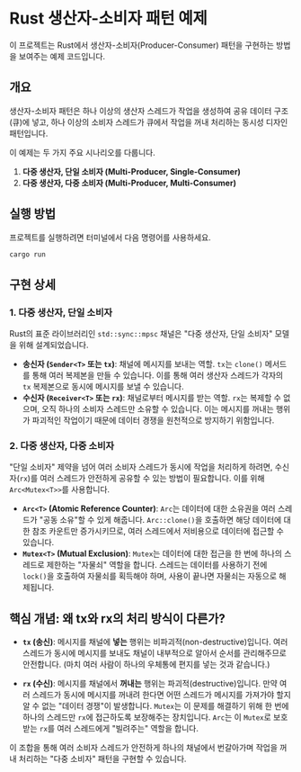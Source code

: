 # Rust 생산자-소비자 패턴 예제

이 프로젝트는 Rust에서 생산자-소비자(Producer-Consumer) 패턴을 구현하는 방법을 보여주는 예제 코드입니다.

## 개요

생산자-소비자 패턴은 하나 이상의 생산자 스레드가 작업을 생성하여 공유 데이터 구조(큐)에 넣고, 하나 이상의 소비자 스레드가 큐에서 작업을 꺼내 처리하는 동시성 디자인 패턴입니다.

이 예제는 두 가지 주요 시나리오를 다룹니다.

1.  **다중 생산자, 단일 소비자 (Multi-Producer, Single-Consumer)**
2.  **다중 생산자, 다중 소비자 (Multi-Producer, Multi-Consumer)**

## 실행 방법

프로젝트를 실행하려면 터미널에서 다음 명령어를 사용하세요.

```bash
cargo run
```

## 구현 상세

### 1. 다중 생산자, 단일 소비자

Rust의 표준 라이브러리인 `std::sync::mpsc` 채널은 "다중 생산자, 단일 소비자" 모델을 위해 설계되었습니다.

-   **송신자 (`Sender<T>` 또는 `tx`)**: 채널에 메시지를 보내는 역할. `tx`는 `clone()` 메서드를 통해 여러 복제본을 만들 수 있습니다. 이를 통해 여러 생산자 스레드가 각자의 `tx` 복제본으로 동시에 메시지를 보낼 수 있습니다.
-   **수신자 (`Receiver<T>` 또는 `rx`)**: 채널로부터 메시지를 받는 역할. `rx`는 복제할 수 없으며, 오직 하나의 소비자 스레드만 소유할 수 있습니다. 이는 메시지를 꺼내는 행위가 파괴적인 작업이기 때문에 데이터 경쟁을 원천적으로 방지하기 위함입니다.

### 2. 다중 생산자, 다중 소비자

"단일 소비자" 제약을 넘어 여러 소비자 스레드가 동시에 작업을 처리하게 하려면, 수신자(`rx`)를 여러 스레드가 안전하게 공유할 수 있는 방법이 필요합니다. 이를 위해 `Arc<Mutex<T>>`를 사용합니다.

-   **`Arc<T>` (Atomic Reference Counter)**: `Arc`는 데이터에 대한 소유권을 여러 스레드가 "공동 소유"할 수 있게 해줍니다. `Arc::clone()`을 호출하면 해당 데이터에 대한 참조 카운트만 증가시키므로, 여러 스레드에서 저비용으로 데이터에 접근할 수 있습니다.
-   **`Mutex<T>` (Mutual Exclusion)**: `Mutex`는 데이터에 대한 접근을 한 번에 하나의 스레드로 제한하는 "자물쇠" 역할을 합니다. 스레드는 데이터를 사용하기 전에 `lock()`을 호출하여 자물쇠를 획득해야 하며, 사용이 끝나면 자물쇠는 자동으로 해제됩니다.

## 핵심 개념: 왜 tx와 rx의 처리 방식이 다른가?

-   **`tx` (송신)**: 메시지를 채널에 **넣는** 행위는 비파괴적(non-destructive)입니다. 여러 스레드가 동시에 메시지를 보내도 채널이 내부적으로 알아서 순서를 관리해주므로 안전합니다. (마치 여러 사람이 하나의 우체통에 편지를 넣는 것과 같습니다.)

-   **`rx` (수신)**: 메시지를 채널에서 **꺼내는** 행위는 파괴적(destructive)입니다. 만약 여러 스레드가 동시에 메시지를 꺼내려 한다면 어떤 스레드가 메시지를 가져가야 할지 알 수 없는 "데이터 경쟁"이 발생합니다. `Mutex`는 이 문제를 해결하기 위해 한 번에 하나의 스레드만 `rx`에 접근하도록 보장해주는 장치입니다. `Arc`는 이 `Mutex`로 보호받는 `rx`를 여러 스레드에게 "빌려주는" 역할을 합니다.

이 조합을 통해 여러 소비자 스레드가 안전하게 하나의 채널에서 번갈아가며 작업을 꺼내 처리하는 "다중 소비자" 패턴을 구현할 수 있습니다. 